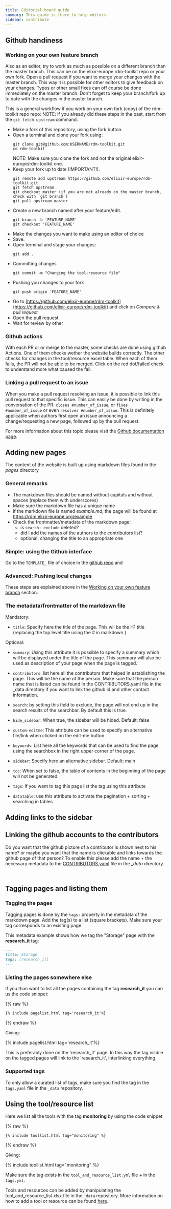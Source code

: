 ```yaml
---
title: Editorial board guide
summary: This guide is there to help editors.
sidebar: contribute
---
```


## Github handiness

### Working on your own feature branch

Also as an editor, try to work as much as possible on a different branch than the master branch. This can be on the elixir-europe rdm-toolkit repo or your own fork. Open a pull request if you want to merge your changes with the master branch. This way it is possible for other editors to give feedback on your changes. Typos or other small fixes can off course be done immediately on the master branch. Don't forget to keep your branch/fork up to date with the changes in the master branch.

This is a general workflow if you work on your own fork (copy) of the rdm-toolkit repo repo:
NOTE: if you already did these steps in the past, start from the `git fetch upstream` command.
- Make a fork of this repository, using the fork button.
- Open a terminal and clone your fork using:
    ```
    git clone git@github.com:USERNAME/rdm-toolkit.git
    cd rdm-toolkit
    ```
    NOTE: Make sure you clone the fork and not the original elixir-europe/rdm-toolkit one.
- Keep your fork up to date (IMPORTANT!).
    ```
    git remote add upstream https://github.com/elixir-europe/rdm-toolkit.git
    git fetch upstream
    git checkout master (if you are not already on the master branch, check with `git branch`)
    git pull upstream master
    ```
- Create a new branch named after your feature/edit.
    ```
    git branch -b 'FEATURE_NAME'
    git checkout 'FEATURE_NAME'
    ```
- Make the changes you want to make using an editor of choice
- Save.
- Open terminal and stage your changes:
    ```
    git add .
    ```
- Committing changes
    ```
    git commit -m "Changing the tool-resource file"
    ```
- Pushing you changes to your fork
    ```
    git push origin 'FEATURE_NAME'
    ```
- Go to [https://github.com/elixir-europe/rdm-toolkit](https://github.com/elixir-europe/rdm-toolkit) and click on *Compare & pull request*
- Open the pull request
- Wait for review by other

### Github actions
With each PR or or merge to the master, some checks are done using github Actions. One of them checks wether the website builds correctly. The other checks for changes in the tool/resource excel table. When each of them fails, the PR will not be able to be merged. Click on the red dot/failed check to understand more what caused the fail. 

### Linking a pull request to an issue
When you make a pull request resolving an issue, it is possible to link this pull request to that specific issue. This can easily be done by writing in the conversation of the PR: `closes #number_of_issue`, or `fixes #number_of_issue` or even `resolves #number_of_issue`. This is definitely applicable when authors first open an issue announcing a change/requesting a new page, followed up by the pull request. 

For more information about this topic please visit the [Github documentation page](https://docs.github.com/en/free-pro-team@latest/github/managing-your-work-on-github/linking-a-pull-request-to-an-issue).

## Adding new pages

The content of the website is built up using markdown files found in the *pages* directory

### General remarks

- The markdown files should be named without capitals and without spaces (replace them with underscores)
- Make sure the markdown file has a unique name
- if the markdown file is named *example.md*, the page will be found at https://rdm.elixir-europe.org/example
- Check the frontmatter/metadata of the markdown page:
    - is `search: exclude` deleted?
    - did I add the names of the authors to the contributors list?
    - optional: changing the title to an appropriate one 

### Simple: using the Github interface

Go to the `TEMPLATE_` file of choice in the [github repo](https://github.com/elixir-europe/rdm-toolkit/tree/master/pages) and 

### Advanced: Pushing local changes

These steps are explained above in the [Working on your own feature branch](#working-on-your-own-feature-branch) section.

### The metadata/frontmatter of the markdown file

Mandatory:
* `title`: Specify here the title of the page. This wil be the H1 title (replacing the top level title using the # in markdown )

Optional: 

* `summary`: Using this attribute it is possible to specify a summary which will be displayed under the title of the page. This summary will also be used as description of your page when the page is tagged.

* `contributors`: list here all the contributors that helped in establishing the page. This will be the name of the person. Make sure that the person name that is listed can be found in the CONTRIBUTORS.yaml file in the _data directory if you want to link the github id and other contact information.

* `search`: by setting this field to exclude, the page will not end up in the search results of the searchbar. By default this is true.

* `hide_sidebar`: When true, the sidebar will be hided. Default: false

* `custom-editme`: This attribute can be used to specify an alternative file/link when clicked on the edit-me button

* `keywords`: List here all the keywords that can be used to find the page using the searchbox in the right upper corner of the page.

* `sidebar`: Specify here an alternative sidebar. Default: main

* `toc`: When set to false, the table of contents in the beginning of the page will not be generated.

* `tags`: If you want to tag this page list the tag using this attribute

* `datatable`: use this attribute to activate the pagination + sorting + searching in tables

## Adding links to the sidebar




## Linking the github accounts to the contributors

Do you want that the github picture of a contributor is shown next to his name? or maybe you want that the name is clickable and links towards the github page of that person? To enable this please add the name + the necessary metadata to the [CONTRIBUTORS.yaml](https://github.com/elixir-europe/rdm-toolkit/blob/master/_data/CONTRIBUTORS.yaml) file in the *_data* directory.

```


```

## Tagging pages and listing them

### Tagging the pages 
Tagging pages is done by the `tags:` property in the metadata of the markdown page.
Add the tag(s) to a list (square brackets). Make sure your tag corresponds to an existing page. 

This metadata example shows how we tag the "Storage" page with the **research_it** tag:
```md
---
title: Storage
tags: [research_it] 
---
```

### Listing the pages somewhere else

If you than want to list all the pages containing the tag **research_it** you can us the code snippet:

{% raw %}
```
{% include pagelist.html tag='research_it'%}
```
{% endraw %}

Giving:

{% include pagelist.html tag='research_it'%}

This is preferably done on the 'research_it' page. In this way the tag visible on the tagged pages will link to the 'research_it', interlinking everything. 

### Supported tags

To only allow a curated list of tags, make sure you find the tag in the `tags.yaml` file in the `_data` repository. 

## Using the tool/resource list

Here we list all the tools with the tag **monitoring**  by using the code snippet:

{% raw %}
```
{% include toollist.html tag="monitoring" %}
```
{% endraw %}

Giving:

{% include toollist.html tag="monitoring" %}

Make sure the tag exists in the `tool_and_resource_list.yml` file + in the `tags.yml`.

Tools and resources can be added by manipulating the tool_and_resource_list.xlsx file in the `_data` repository.
More information on how to add a tool or resource can be found [here](tool_resource_update).